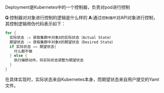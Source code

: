 Deployment是Kubernetes中的一个控制器，负责对pod进行控制

**Q**:控制器对对象进行控制的逻辑是什么样的
**A**:通过`控制循环`对API对象进行控制，其控制逻辑用伪代码表示如下：
```go
for {
  实际状态 := 获取集群中对象X的实际状态（Actual State）
  期望状态 := 获取集群中对象X的期望状态（Desired State）
  if 实际状态 == 期望状态{
    什么都不做
  } else {
    执行编排动作，将实际状态调整为期望状态
  }
}
```
在具体实现时，实际状态来自Kubernetes本身，而期望状态来自用户提交的Yaml文件。



